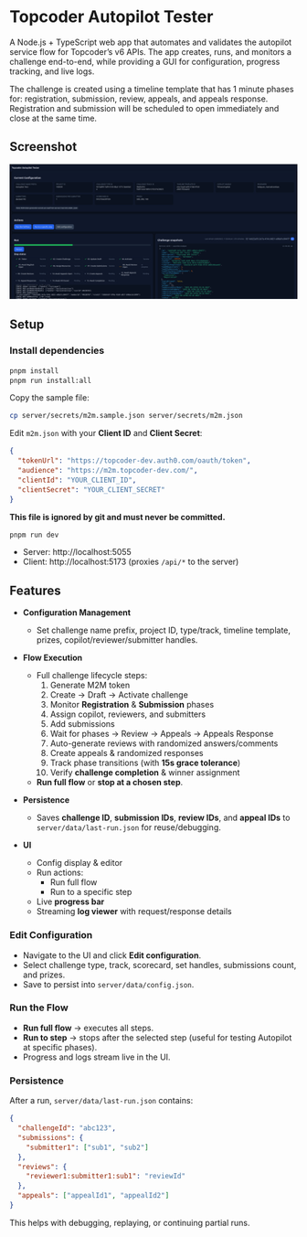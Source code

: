 
# Topcoder Autopilot Tester

A Node.js + TypeScript web app that automates and validates the autopilot service flow for Topcoder’s v6 APIs.  The app creates, runs, and monitors a challenge end-to-end, while providing a GUI for configuration, progress tracking, and live logs.

The challenge is created using a timeline template that has 1 minute phases for:  registration, submission, review, appeals, and appeals response.  Registration and submission will be scheduled to open immediately and close at the same time.

## Screenshot

![Screenshot](image.png)

## Setup

### Install dependencies

```bash
pnpm install
pnpm run install:all
```


Copy the sample file:

```bash
cp server/secrets/m2m.sample.json server/secrets/m2m.json
```
Edit `m2m.json` with your **Client ID** and **Client Secret**:

```json
{
  "tokenUrl": "https://topcoder-dev.auth0.com/oauth/token",
  "audience": "https://m2m.topcoder-dev.com/",
  "clientId": "YOUR_CLIENT_ID",
  "clientSecret": "YOUR_CLIENT_SECRET"
}
```

**This file is ignored by git and must never be committed.**

```bash
pnpm run dev
```

- Server: http://localhost:5055  
- Client: http://localhost:5173 (proxies `/api/*` to the server)

## Features

- **Configuration Management**
  - Set challenge name prefix, project ID, type/track, timeline template, prizes, copilot/reviewer/submitter handles.

- **Flow Execution**
  - Full challenge lifecycle steps:
    1. Generate M2M token
    2. Create → Draft → Activate challenge
    3. Monitor **Registration** & **Submission** phases
    4. Assign copilot, reviewers, and submitters
    5. Add submissions
    6. Wait for phases → Review → Appeals → Appeals Response
    7. Auto-generate reviews with randomized answers/comments
    8. Create appeals & randomized responses
    9. Track phase transitions (with **15s grace tolerance**)
    10. Verify **challenge completion** & winner assignment
  - **Run full flow** or **stop at a chosen step**.

- **Persistence**
  - Saves **challenge ID**, **submission IDs**, **review IDs**, and **appeal IDs** to `server/data/last-run.json` for reuse/debugging.

- **UI**
  - Config display & editor
  - Run actions:
    - Run full flow
    - Run to a specific step
  - Live **progress bar**
  - Streaming **log viewer** with request/response details

### Edit Configuration

- Navigate to the UI and click **Edit configuration**.
- Select challenge type, track, scorecard, set handles, submissions count, and prizes.
- Save to persist into `server/data/config.json`.

### Run the Flow

- **Run full flow** → executes all steps.
- **Run to step** → stops after the selected step (useful for testing Autopilot at specific phases).
- Progress and logs stream live in the UI.

### Persistence

After a run, `server/data/last-run.json` contains:

```json
{
  "challengeId": "abc123",
  "submissions": {
    "submitter1": ["sub1", "sub2"]
  },
  "reviews": {
    "reviewer1:submitter1:sub1": "reviewId"
  },
  "appeals": ["appealId1", "appealId2"]
}
```

This helps with debugging, replaying, or continuing partial runs.

